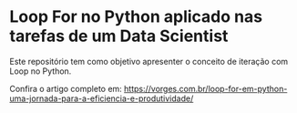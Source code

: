 # Loop For no Python aplicado nas tarefas de um Data Scientist
Este repositório tem como objetivo apresenter o conceito de iteração com Loop no Python.

Confira o artigo completo em: https://vorges.com.br/loop-for-em-python-uma-jornada-para-a-eficiencia-e-produtividade/
